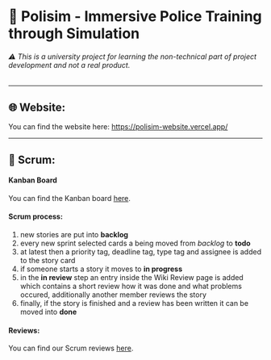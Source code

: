 # 👮 Polisim - Immersive Police Training through Simulation
###### ⚠️ This is a university project for learning the non-technical part of project development and not a real product.

---

## 🌐 Website:
You can find the website here: https://polisim-website.vercel.app/

---

## 🏃 Scrum:
#### Kanban Board
You can find the Kanban board [here](https://github.com/orgs/polisim-uni-project/projects/2).

#### Scrum process:
1. new stories are put into **backlog**
2. every new sprint selected cards a being moved from *backlog* to  **todo**
3. at latest then a priority tag, deadline tag, type tag and assignee is added to the story card
4. if someone starts  a story it moves to **in progress**
5. in the **in review** step an entry inside the Wiki Review page is added which contains a short review how it was done and what problems occured, additionally another member reviews the story
6. finally, if the story is finished and a review has been written it can be moved into **done**

#### Reviews:
You can find our Scrum reviews [here](https://github.com/polisim-uni-project/polisim-website/wiki/%F0%9F%8F%83%F0%9F%8F%BB-Reviews).
